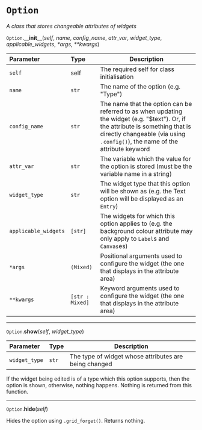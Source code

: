 # `Option`

_A class that stores changeable attributes of widgets_

`Option`.**\_\_init\_\_**(_self_, _name_, _config\_name_, _attr\_var_, _widget_type_, _applicable\_widgets_, _\*args_, _\*\*kwargs_)

|Parameter|Type|Description|
|:--------|:---|-----------|
|`self`|self|The required self for class initialisation|
|`name`|`str`|The name of the option (e.g. "Type")|
|`config_name`|`str`|The name that the option can be referred to as when updating the widget (e.g. "$text"). Or, if the attribute is something that is directly changeable (via using `.config()`), the name of the attribute keyword|
|`attr_var`|`str`|The variable which the value for the option is stored (must be the variable name in a string)|
|`widget_type`|`str`|The widget type that this option will be shown as (e.g. the Text option will be displayed as an `Entry`)|
|`applicable_widgets`|`[str]`|The widgets for which this option applies to (e.g. the background colour attribute may only apply to `Label`s and `Canvas`es)|
|`*args`|`(Mixed)`|Positional arguments used to configure the widget (the one that displays in the attribute area)|
|`**kwargs`|`[str : Mixed]`|Keyword arguments used to configure the widget (the one that displays in the attribute area)|

<hr>

`Option`.**show**(_self_, _widget\_type_)

|Parameter|Type|Description|
|:--------|:---|-----------|
|`widget_type`|`str`|The type of widget whose attributes are being changed|

If the widget being edited is of a type which this option supports, then the option is shown, otherwise, nothing happens. Nothing is returned from this function.

<hr>

`Option`.**hide**(_self_)

Hides the option using `.grid_forget()`. Returns nothing.
